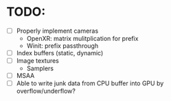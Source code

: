 # TODO:
- [ ] Properly implement cameras
    * OpenXR: matrix mulitplication for prefix
    * Winit: prefix passthrough
- [ ] Index buffers (static, dynamic)
- [ ] Image textures
    * Samplers
- [ ] MSAA
- [ ] Able to write junk data from CPU buffer into GPU by overflow/underflow?